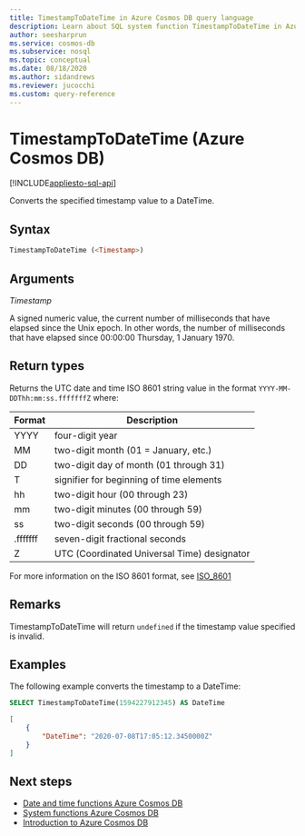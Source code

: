 ```yaml
---
title: TimestampToDateTime in Azure Cosmos DB query language
description: Learn about SQL system function TimestampToDateTime in Azure Cosmos DB.
author: seesharprun
ms.service: cosmos-db
ms.subservice: nosql
ms.topic: conceptual
ms.date: 08/18/2020
ms.author: sidandrews
ms.reviewer: jucocchi
ms.custom: query-reference
---
```

# TimestampToDateTime (Azure Cosmos DB)
[!INCLUDE[appliesto-sql-api](../includes/appliesto-sql-api.md)]

Converts the specified timestamp value to a DateTime.
  
## Syntax
  
```sql
TimestampToDateTime (<Timestamp>)
```

## Arguments

*Timestamp*  

A signed numeric value, the current number of milliseconds that have elapsed since the Unix epoch. In other words, the number of milliseconds that have elapsed since 00:00:00 Thursday, 1 January 1970.

## Return types

Returns the UTC date and time ISO 8601 string value in the format `YYYY-MM-DDThh:mm:ss.fffffffZ` where:
  
|Format|Description|
|-|-|
|YYYY|four-digit year|
|MM|two-digit month (01 = January, etc.)|
|DD|two-digit day of month (01 through 31)|
|T|signifier for beginning of time elements|
|hh|two-digit hour (00 through 23)|
|mm|two-digit minutes (00 through 59)|
|ss|two-digit seconds (00 through 59)|
|.fffffff|seven-digit fractional seconds|
|Z|UTC (Coordinated Universal Time) designator|
  
  For more information on the ISO 8601 format, see [ISO_8601](https://en.wikipedia.org/wiki/ISO_8601)

## Remarks

TimestampToDateTime will return `undefined` if the timestamp value specified is invalid.

## Examples
  
The following example converts the timestamp to a DateTime:

```sql
SELECT TimestampToDateTime(1594227912345) AS DateTime
```

```json
[
    {
        "DateTime": "2020-07-08T17:05:12.3450000Z"
    }
]
```  

## Next steps

- [Date and time functions Azure Cosmos DB](sql-query-date-time-functions.md)
- [System functions Azure Cosmos DB](sql-query-system-functions.md)
- [Introduction to Azure Cosmos DB](../introduction.md)
